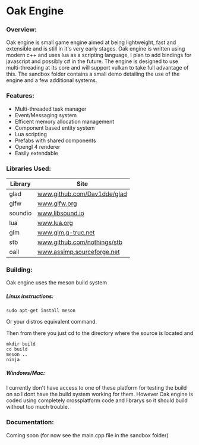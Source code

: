 # Oak Engine
### Overview:
 
Oak engine is small game engine aimed at being lightweight, fast and extensible and is still in it's very early stages. Oak engine is written using modern c++ and uses lua as a scripting language, I plan to add bindings for javascript and possibly c# in the future. The engine is designed to use multi-threading at its core and will support vulkan to take full advantage of this. The sandbox folder contains a small demo detailing the use of the engine and a few additional systems.

### Features:
- Multi-threaded task manager
- Event/Messaging system
- Efficent memory allocation management
- Component based entity system
- Lua scripting
- Prefabs with shared components
- Opengl 4 renderer
- Easily extendable

### Libraries Used:

| Library | Site |
| --- | --- |
| glad | www.github.com/Dav1dde/glad |
| glfw | www.glfw.org |
| soundio | www.libsound.io |
| lua | www.lua.org |
| glm | www.glm.g-truc.net |
| stb | www.github.com/nothings/stb |
| oail | www.assimp.sourceforge.net |

### Building:

Oak engine uses the meson build system

##### Linux instructions:
~~~~
sudo apt-get install meson
~~~~
Or your distros equivalent command.

Then from there you just cd to the directory where the source is located and
~~~~
mkdir build
cd build
meson ..
ninja
~~~~

##### Windows/Mac:
 
I currently don't have access to one of these platform for testing the build on so I dont have the build system working for them. However Oak engine is coded using completely crossplatform code and librarys so it should build without too much trouble. 

### Documentation:

Coming soon (for now see the main.cpp file in the sandbox folder) 
